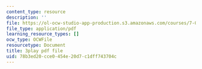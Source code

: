 ```yaml
---
content_type: resource
description: ''
file: https://ol-ocw-studio-app-production.s3.amazonaws.com/courses/7-01sc-fundamentals-of-biology-fall-2011/78b3ed20cce0454e20d7c1dff743704c_zQfcPQpKZUk.pdf
file_type: application/pdf
learning_resource_types: []
ocw_type: OCWFile
resourcetype: Document
title: 3play pdf file
uid: 78b3ed20-cce0-454e-20d7-c1dff743704c
---
```


